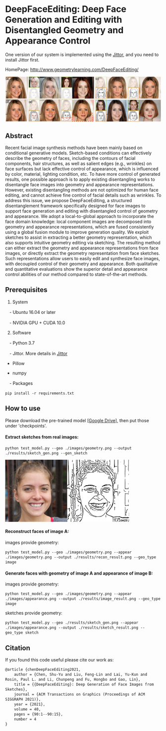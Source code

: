 # DeepFaceEditing: Deep Face Generation and Editing with Disentangled Geometry and Appearance Control

One version of our system is implemented using the <a href="https://github.com/Jittor/Jittor" target="_blank">Jittor</a>, and you need to install Jittor first.

HomePage: <a href="http://www.geometrylearning.com/DeepFaceEditing/" target="_blank">http://www.geometrylearning.com/DeepFaceEditing/</a>

![Teaser Image](images/teaser.jpeg)

## Abstract
Recent facial image synthesis methods have been mainly based on conditional generative models. Sketch-based conditions can effectively describe the geometry of faces, including the contours of facial components, hair structures, as well as salient edges (e.g., wrinkles) on face surfaces but lack effective control of appearance, which is influenced by color, material, lighting condition, etc. To have more control of generated results, one possible approach is to apply existing disentangling works to disentangle face images into geometry and appearance representations. However, existing disentangling methods are not optimized for human face editing, and cannot achieve fine control of facial details such as wrinkles. To address this issue, we propose DeepFaceEditing, a structured disentanglement framework specifically designed for face images to support face generation and editing with disentangled control of geometry and appearance. We adopt a local-to-global approach to incorporate the face domain knowledge: local component images are decomposed into geometry and appearance representations, which are fused consistently using a global fusion module to improve generation quality. We exploit sketches to assist in extracting a better geometry representation, which also supports intuitive geometry editing via sketching. The resulting method can either extract the geometry and appearance representations from face images, or directly extract the geometry representation from face sketches. Such representations allow users to easily edit and synthesize face images, with decoupled control of their geometry and appearance. Both qualitative and quantitative evaluations show the superior detail and appearance control abilities of our method compared to state-of-the-art methods.

## Prerequisites

1. System

　- Ubuntu 16.04 or later

　- NVIDIA GPU + CUDA 10.0 

2. Software

　- Python 3.7

　- Jittor. More details in <a href="https://github.com/Jittor/Jittor" target="_blank">Jittor</a>

  - Pillow

  - numpy

　- Packages

  ```
  pip install -r requirements.txt
  ```

## How to use

Please download the pre-trained model <a href="https://drive.google.com/file/d/19lUuajYEULTTjqTb0kgV_2HtOVpq1t76/view?usp=sharing
" target="_blank">[Google Drive]</a>, then put those under 'checkpoints'.

#### Extract sketches from real images:

  ```
  python test_model.py --geo ./images/geometry.png --output ./results/sketch_gen.png --gen_sketch
  ```

 <img src="./images/geometry.png" alt="geometry image" width="200px"  /><img src="./images/sketch_gen.png" alt="geometry sketch" width="200px" />


#### Reconstruct faces of image A:

images provide geometry:

  ```
  python test_model.py --geo ./images/geometry.png --appear ./images/geometry.png --output ./results/recon_result.png --geo_type image
  ```

#### Generate faces with geometry of image A and appearance of image B:

images provide geometry:


  ```
  python test_model.py --geo ./images/geometry.png --appear ./images/appearance.png --output ./results/image_result.png --geo_type image
  ```

sketches provide geometry:

  ```
  python test_model.py --geo ./results/sketch_gen.png --appear ./images/appearance.png --output ./results/sketch_result.png --geo_type sketch
  ```


## Citation

If you found this code useful please cite our work as:

    @article {chenDeepFaceEditing2021,
        author = {Chen, Shu-Yu and Liu, Feng-Lin and Lai, Yu-Kun and Rosin, Paul L. and Li, Chunpeng and Fu, Hongbo and Gao, Lin},
        title = {{DeepFaceEditing}: Deep Generation of Face Images from Sketches},
        journal = {ACM Transactions on Graphics (Proceedings of ACM SIGGRAPH 2021)},
        year = {2021},
        volume = 40,
        pages = {90:1--90:15},
        number = 4
    }
